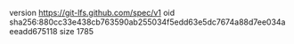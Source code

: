 version https://git-lfs.github.com/spec/v1
oid sha256:880cc33e438cb763590ab255034f5edd63e5dc7674a88d7ee034aeeadd675118
size 1785
